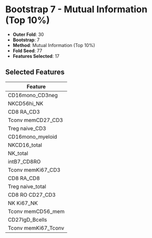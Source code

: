 # Bootstrap 7 - Mutual Information (Top 10%)

- **Outer Fold**: 30
- **Bootstrap**: 7
- **Method**: Mutual Information (Top 10%)
- **Fold Seed**: 77
- **Features Selected**: 17

## Selected Features

| Feature |
|---------|
| CD16mono_CD3neg |
| NKCD56hi_NK |
| CD8 RA_CD3 |
| Tconv memCD27_CD3 |
| Treg naive_CD3 |
| CD16mono_myeloid |
| NKCD16_total |
| NK_total |
| intB7_CD8RO |
| Tconv memKi67_CD3 |
| CD8 RA_CD8 |
| Treg naive_total |
| CD8 RO CD27_CD3 |
| NK Ki67_NK |
| Tconv memCD56_mem |
| CD27IgD_Bcells |
| Tconv memKi67_Tconv |
